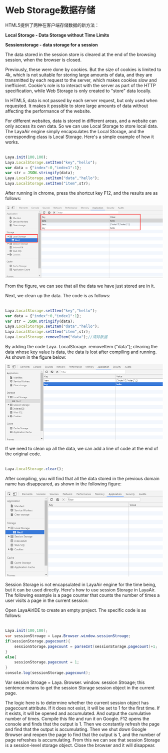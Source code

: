 # Web Storage数据存储


HTML5提供了两种在客户端存储数据的新方法：

**Local Storage - Data Storage without Time Limits**

**Sessionstorage - data storage for a session**

The data stored in the session store is cleared at the end of the browsing session, when the browser is closed.

Previously, these were done by cookies. But the size of cookies is limited to 4k, which is not suitable for storing large amounts of data, and they are transmitted by each request to the server, which makes cookies slow and inefficient. Cookie's role is to interact with the server as part of the HTTP specification, while Web Storage is only created to "store" data locally.

In HTML5, data is not passed by each server request, but only used when requested. It makes it possible to store large amounts of data without affecting the performance of the website.

For different websites, data is stored in different areas, and a website can only access its own data. So we can use Local Storage to store local data. The LayaAir engine simply encapsulates the Local Storage, and the corresponding class is Local Storage. Here's a simple example of how it works.


```javascript

Laya.init(100,100);
Laya.LocalStorage.setItem("key","hello");
var data = {"index":0,"index1":1};
var str = JSON.stringify(data);
Laya.LocalStorage.setItem("data","hello");
Laya.LocalStorage.setItem("item",str);
```


After running in chrome, press the shortcut key F12, and the results are as follows:

![1](img/1.png)<br/>

From the figure, we can see that all the data we have just stored are in it.

Next, we clean up the data. The code is as follows:


```javascript

Laya.LocalStorage.setItem("key","hello");
var data = {"index":0,"index1":1};
var str = JSON.stringify(data);
Laya.LocalStorage.setItem("data","hello");
Laya.LocalStorage.setItem("item",str);
Laya.LocalStorage.removeItem("data");//清除数据
```


By adding the code Laya. LocalStorage. removeItem ("data"); clearing the data whose key value is data, the data is lost after compiling and running. As shown in the figure below:

![2](img/2.png)<br/>

If we need to clean up all the data, we can add a line of code at the end of the original code.


```javascript

Laya.LocalStorage.clear();
```


After compiling, you will find that all the data stored in the previous domain name has disappeared, as shown in the following figure:

![3](img/3.png)<br/>

Session Storage is not encapsulated in LayaAir engine for the time being, but it can be used directly. Here's how to use session Storage in LayaAir. The following example is a page counter that counts the number of times a user visits a page in the current session:

Open LayaAirIDE to create an empty project. The specific code is as follows:


```java

Laya.init(100,100);
var sessionStroage = Laya.Browser.window.sessionStroage;
if(sessionStorage.pagecount){
    sessionStorage.pagecount = parseInt(sessionStorage.pagecount)+1;
}
else{
    sessionStorage.pagecount = 1;
}
console.log(sessionStorage.pagecount);
```


Var session Stroage = Laya. Browser. window. session Stroage; this sentence means to get the session Storage session object in the current page.



The logic here is to determine whether the current session object has pagecount attribute. If it does not exist, it will be set to 1 for the first time. If it exists, it will be opened and accumulated. And output the cumulative number of times. Compile this file and run it on Google. F12 opens the console and finds that the output is 1. Then we constantly refresh the page and find that the output is accumulating. Then we shut down Google Browser and reopen the page to find that the output is 1, and the number of page refreshes is accumulating. From this we can see that session Storage is a session-level storage object. Close the browser and it will disappear.
